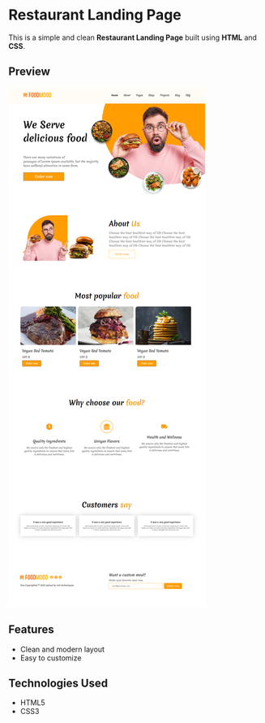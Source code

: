 # Restaurant Landing Page

This is a simple and clean **Restaurant Landing Page** built using **HTML** and **CSS**.

## Preview

<!-- Add a screenshot of the landing page below -->

![Landing Page Screenshot](./images/restauhome.png)

## Features

- Clean and modern layout
- Easy to customize

## Technologies Used

- HTML5
- CSS3
